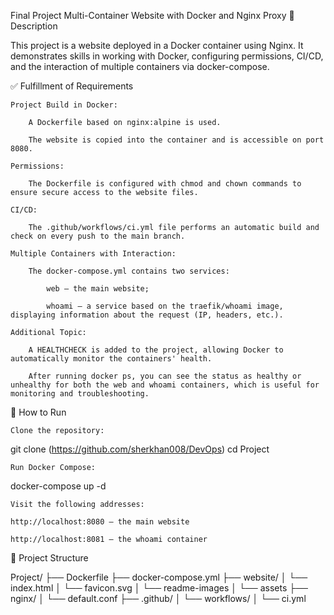 Final Project Multi-Container Website with Docker and Nginx Proxy
📌 Description

This project is a website deployed in a Docker container using Nginx. It demonstrates skills in working with Docker, configuring permissions, CI/CD, and the interaction of multiple containers via docker-compose.

✅ Fulfillment of Requirements

    Project Build in Docker:

        A Dockerfile based on nginx:alpine is used.

        The website is copied into the container and is accessible on port 8080.

    Permissions:

        The Dockerfile is configured with chmod and chown commands to ensure secure access to the website files.

    CI/CD:

        The .github/workflows/ci.yml file performs an automatic build and check on every push to the main branch.

    Multiple Containers with Interaction:

        The docker-compose.yml contains two services:

            web — the main website;

            whoami — a service based on the traefik/whoami image, displaying information about the request (IP, headers, etc.).

    Additional Topic:

        A HEALTHCHECK is added to the project, allowing Docker to automatically monitor the containers' health.

        After running docker ps, you can see the status as healthy or unhealthy for both the web and whoami containers, which is useful for monitoring and troubleshooting.

🚀 How to Run

    Clone the repository:

git clone (https://github.com/sherkhan008/DevOps)
cd Project

    Run Docker Compose:

docker-compose up -d

    Visit the following addresses:

    http://localhost:8080 — the main website

    http://localhost:8081 — the whoami container

📁 Project Structure

Project/
├── Dockerfile
├── docker-compose.yml
├── website/
│ └── index.html
│ └── favicon.svg
│ └── readme-images
│ └── assets
├── nginx/
│ └── default.conf
├── .github/
│ └── workflows/
│ └── ci.yml
